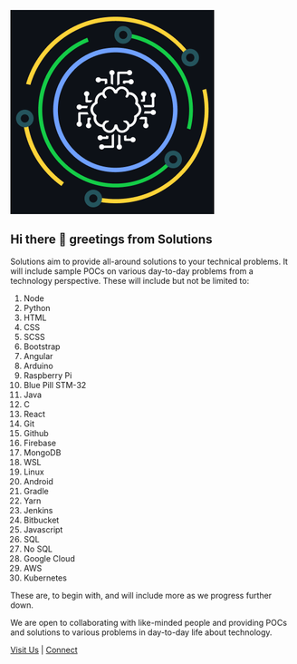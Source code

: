 ![LSN Solutions Logo](sol_github_360.png "Sol Dark Logo")

## Hi there 👋 greetings from Solutions

Solutions aim to provide all-around solutions to your technical problems. It will include sample POCs on various day-to-day problems from a technology perspective. These will include but not be limited to:

1. Node
2. Python
3. HTML
4. CSS
5. SCSS
6. Bootstrap
7. Angular
8. Arduino
9. Raspberry Pi
10. Blue Pill STM-32
11. Java
12. C
13. React
14. Git
15. Github
16. Firebase
17. MongoDB
18. WSL
19. Linux
20. Android
21. Gradle
22. Yarn
23. Jenkins
24. Bitbucket
25. Javascript
26. SQL
27. No SQL
28. Google Cloud
29. AWS
30. Kubernetes

These are, to begin with, and will include more as we progress further down.

We are open to collaborating with like-minded people and providing POCs and solutions to various problems in day-to-day life about technology.

[Visit Us](https://solutions.lurisan.in)  |  [Connect](mailto:contact.lsnsol@lurisan.in)
